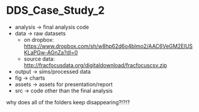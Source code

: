# DDS_Case_Study_2

* analysis -> final analysis code
* data -> raw datasets
    - on dropbox: https://www.dropbox.com/sh/w8hp62d6o4blmo2/AAC6VeGM2EIUSKLaPGw-AGnZa?dl=0
    - source data: http://fracfocusdata.org/digitaldownload/fracfocuscsv.zip
* output -> sims/processed data
* fig -> charts
* assets -> assets for presentation/report
* src -> code other than the final analysis

why does all of the folders keep disappearing?!?!?

















